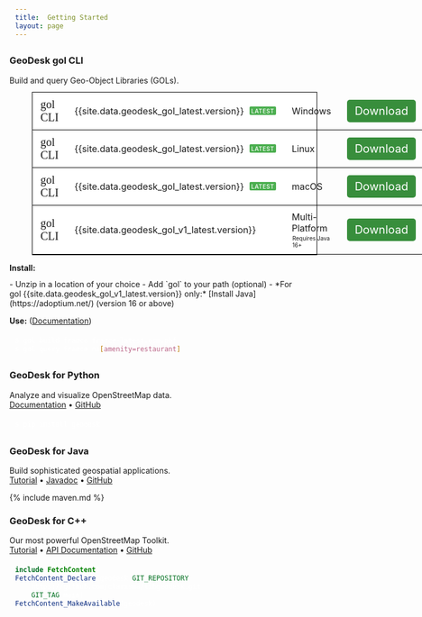 ```yaml
---
title:  Getting Started
layout: page
---
```


<style>

.download 
{
    background-color: white;
    border: 1px solid black;
    margin-left: 40px;
    min-width: 300px;
    padding: 10px;
    padding-left: 20px;
    display: flex;
    justify-content: space-between;
    align-items: center;
    font-size: 18px;
    font-weight: 500;
    margin-bottom: -1px; /* Space between stacked boxes */
}

.download-grid {
    display: grid;
    grid-template-columns: auto auto auto auto; /* four natural-width columns */
    grid-auto-flow: row;
    margin-left: 40px;
    border: 1px solid black;
    border-collapse: collapse;
    background-color: white;
    width: fit-content;              /* ⬅ shrink to fit */
    max-width: 100%;                 /* optional safety */
}

.download-row {
    display: contents; /* let each .download-cell span grid columns */
    border-top: 1px solid black;
}

.download-row:first-of-type {
    border-top: none; /* remove top border for first row */
}

.download-cell {
    padding: 10px 14px 10px 14px;
    border-bottom: 1px solid black;
    font-size: 16px;
    display: flex;
    align-items: center;
}

.download-link {
    background-color: #388E3C; // #4CAF50; 
    color: white;
    cursor: pointer;
    text-decoration: none;
    padding: 8px 14px;
    font-size: 20px;
    border-radius: 5px;
    display: inline-block;
    transition: background-color 0.2s ease, box-shadow 0.2s ease;
}

.download-link:hover {
    text-decoration: none;
    background-color: #4CAF50; /* lighter green for glow */
    box-shadow: 0 0 5px rgba(76, 175, 80, 0.5);
}

.version-label {
    font-size: 10px;
    font-weight: 550;
    padding: 3px 3px 2px 3px;
    border-radius: 2px;
    text-transform: uppercase;
    line-height: 1;
    margin-left: 10px;
    vertical-align: 2px;
    letter-spacing: 0.06em;
}

.latest-label
{
    background-color: #4CAF50; /* green */
    color: white;
}

.beta-label
{
    background-color: #f0f000; /* yellow */
    color: black;
}

.platform-note {
    font-size: 10px;
    font-weight: 400;
    padding-left: 1px;
    padding-top: 2px;
}

.product-title
{
    font-family: "Fira Sans";
    font-size: 20px;
    font-weight: 400;
}

pre
{
background-color: rgb(39, 40, 34);
border-radius: 4px;
color: white;
padding: 6px 10px;
margin-bottom: 40px;
margin-left: 40px;
max-width: 440px; 
}

.highlight code
{
    color: white;  // TODO: use rouge
}

p
{
    margin-bottom: 12px;
}

.steps ul
{
	margin-top: 0px;
}

.steps li {
	font-size: 1.1em;
	color: #333333;
	font-weight: 300;
	line-height: 1.2em;
    margin-bottom: 8px;
}


</style>

<div class="text-container" markdown="1">

### GeoDesk gol CLI

Build and query Geo-Object Libraries (GOLs).


<div class="download-grid">
    <div class="download-row" data-platform="windows">
        <div class="download-cell product-title">gol CLI</div>
        <div class="download-cell">
            {{site.data.geodesk_gol_latest.version}}
            <span class="version-label latest-label">Latest</span> 
        </div>
        <div class="download-cell">Windows</div>
        <div class="download-cell">
            <a class="download-link" href="https://github.com/clarisma/geodesk-gol/releases/download/v{{site.data.geodesk_gol_latest.version}}/gol-{{site.data.geodesk_gol_latest.version}}-win-setup.exe">Download</a>
        </div>
    </div>
    <div class="download-row" data-platform="linux">
        <div class="download-cell product-title">gol CLI</div>
        <div class="download-cell">
            {{site.data.geodesk_gol_latest.version}}
            <span class="version-label latest-label">Latest</span>
        </div>
        <div class="download-cell">Linux</div>
        <div class="download-cell">
            <a class="download-link" href="https://github.com/clarisma/geodesk-gol/releases/download/v{{site.data.geodesk_gol_latest.version}}/gol-{{site.data.geodesk_gol_latest.version}}-linux.zip">Download</a>
        </div>
    </div>
    <div class="download-row" data-platform="macos">
        <div class="download-cell product-title">gol CLI</div>
        <div class="download-cell">
            {{site.data.geodesk_gol_latest.version}}
            <span class="version-label latest-label">Latest</span>
        </div>
        <div class="download-cell">macOS</div>
        <div class="download-cell">
            <a class="download-link" href="https://github.com/clarisma/geodesk-gol/releases/download/v{{site.data.geodesk_gol_latest.version}}/gol-{{site.data.geodesk_gol_latest.version}}-macos.zip">Download</a>
        </div>
    </div>
    <div class="download-row">
        <div class="download-cell product-title">gol CLI</div>
        <div class="download-cell">
            {{site.data.geodesk_gol_v1_latest.version}} <!-- <span class="version-label latest-label">Latest</span> -->
        </div>
        <div class="download-cell">
        <div>Multi-Platform<div class="platform-note">Requires Java 16+</div></div>
        </div>
        <div class="download-cell">
            <a class="download-link" href="https://github.com/clarisma/gol-tool/releases/download/{{site.data.geodesk_gol_v1_latest.version}}/gol-tool-{{site.data.geodesk_gol_v1_latest.version}}.zip">Download</a>
        </div>
    </div>
</div>

**Install:**

<div class="steps" markdown="1">
- Unzip in a location of your choice
- Add `gol` to your path (optional)
- *For gol {{site.data.geodesk_gol_v1_latest.version}} only:* [Install Java](https://adoptium.net/) (version 16 or above)
</div>

**Use:** ([Documentation](https://docs.geodesk.com/gol))

```bash
$ gol build france france-latest.osm.pbf
$ gol query france na[amenity=restaurant]
```

### GeoDesk for Python

Analyze and visualize OpenStreetMap data.<br> 
[Documentation](https://docs.geodesk.com/python) • [GitHub](https://github.com/clarisma/geodesk-py) 

```bash
$ pip install geodesk
```

### GeoDesk for Java

Build sophisticated geospatial applications.<br> 
[Tutorial](https://docs.geodesk.com/java) • [Javadoc](https://apidocs.geodesk.com/v1/) • [GitHub](https://github.com/clarisma/geodesk)  

{% include maven.md %}


### GeoDesk for C++

Our most powerful OpenStreetMap Toolkit.<br>[Tutorial](https://docs.geodesk.com/cpp) • [API Documentation](https://cppdoc.geodesk.com/) • [GitHub](https://github.com/clarisma/libgeodesk) 

```cmake
include(FetchContent)
FetchContent_Declare(geodesk GIT_REPOSITORY 
    https://github.com/clarisma/libgeodesk.git
    GIT_TAG main)
FetchContent_MakeAvailable(geodesk)
```

</div>